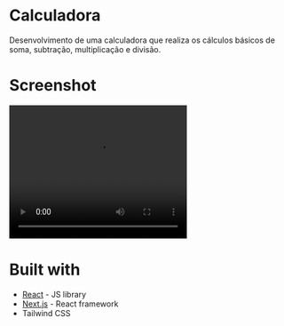 # Calculadora

Desenvolvimento de uma calculadora que realiza os cálculos básicos de soma, subtração, multiplicação e divisão.

# Screenshot
<video width="320" height="240" src="images/calculadora.mp4" type="video/mp4">
</video>

# Built with
- [React](https://reactjs.org/) - JS library
- [Next.js](https://nextjs.org/) - React framework
- Tailwind CSS